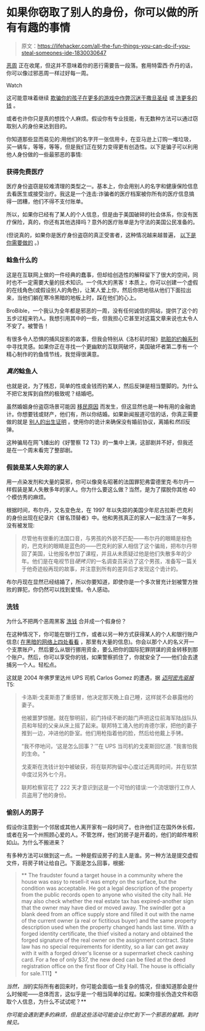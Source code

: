 # 如果你窃取了别人的身份，你可以做的所有有趣的事情

> 原文：<https://lifehacker.com/all-the-fun-things-you-can-do-if-you-steal-someones-ide-1830030647>

[恶周](https://lifehacker.com/c/evil-week) 正在收尾，但这并不意味着你的恶行需要告一段落。套用特雷西·乔丹的话，你可以像过邪恶周一样过好每一周。

Watch

这可能意味着继续 [欺骗你的孩子](https://offspring.lifehacker.com/what-lies-have-you-told-your-kids-out-of-convenience-1829902088#_ga=2.133110734.1994079707.1540488657-594046802.1524762060)[在更多的游戏中作弊](https://lifehacker.com/how-to-cheat-in-your-favorite-games-1829939723#_ga=2.94237789.1994079707.1540488657-594046802.1524762060)[沉迷于撒旦圣经](https://lifehacker.com/surprisingly-good-life-lessons-from-the-satanic-bible-1829876106#_ga=2.94237789.1994079707.1540488657-594046802.1524762060) 或 [洗更多的钱](https://twocents.lifehacker.com/how-does-money-laundering-work-1829760343#_ga=2.94237789.1994079707.1540488657-594046802.1524762060) 。

或者也许你只是真的想找个人麻烦。假设你有专业技能，有无数种方法可以通过窃取别人的身份来达到目的。

你知道那些显而易见的:用他们的名字开一张信用卡，在亚马逊上订购一堆垃圾，买一辆车，等等，等等，但是我们正在努力变得更有创造性。以下是骗子可以利用他人身份做的一些最邪恶的事情:

### 获得免费医疗

医疗身份盗窃是较难清理的类型之一。基本上，你会用别人的名字和健康保险信息去看医生或接受治疗。我这是一个连击:诈骗者的医疗档案被你所有的医疗信息搞得一团糟，他们不得不支付账单。

所以，如果你已经有了某人的个人信息，但是由于美国破碎的社会体系，你没有医疗保险，真的，你还有其他选择吗？意外的医疗账单是为守法的美国公民准备的。

(但说真的，如果你是医疗身份盗窃的真正受害者，这种情况越来越普遍， [以下是你需要做的](https://www.cnbc.com/2016/11/08/how-to-protect-yourself-from-medical-identity-theft.html) 。)

### 鲶鱼什么的

这是在互联网上做的一件经典的蠢事，但却给创造性的解释留下了很大的空间，同时也不一定需要大量的技术知识。一个伟大的黑客！本质上，你可以创建一个虚假的在线角色(或假设别人的角色)，让某人爱上你，然后你把地毯从他们下面拉出来，当他们躺在寒冷黑暗的地板上时，踩在他们的心上。

BroBible，一个我认为全年都是邪恶的一周，没有任何诚信的网站，提供了这个的五步过程来钓人。我想引用其中的一些，但我担心它甚至对这篇文章来说也太令人不安了。被警告！

有很多令人恐惧的捕风捉影的故事，但我会特别从《洛杉矶时报》[肮脏的约翰系列](http://www.latimes.com/projects/la-me-dirty-john/) 中寻找灵感。如果你正在寻找一个更幽默的互联网破坏，美国破坏者第二季有一个精心制作的钓鱼情节线，我觉得很满意。

### *真的*鲶鱼人

也就是说，为了残忍，简单的性或金钱而钓某人，然后反弹是相当蹩脚的。为什么不把它发挥到自然的极致呢？结婚吧。

虽然婚姻身份盗窃场景可能因 [移民原因](https://www.identitytheftlabs.com/identity-theft/marriage-documents-inconsistency-as-a-result-of-id-theft/) 而发生，但这显然也是一种有用的金融诡计。你想要钱或财产，他们有，所以你结婚。如果新闻报道可信的话，你真正需要做的就是 [别人的出生证明](https://nypost.com/2017/11/24/groom-to-be-shocked-to-learn-hed-been-married-3-times/) 。使用你的诡计来确保没有婚前协议，离婚和*然后*反弹。

这种骗局在网飞播出的《好警察 T2 T3》的一集中上演，这部剧并不好，但我还是在一个周末看完了整部剧。

### 假装是某人失踪的家人

用一点染发剂和大量的莫邪，你可以像臭名昭著的法国罪犯弗雷德里克·布尔丹一样假装是某人失散多年的家人。你为什么要这么做？当然，是为了摆脱你其他 40 个模仿秀的麻烦。

根据时间，布尔丹，又名变色龙，在 1997 年以失踪的美国少年尼古拉斯·巴克利的身份出现在纪录片《冒名顶替者》中。他和男孩真正的家人一起生活了一年多，没有被发现:

> 尽管他有很重的法国口音，与男孩的外貌不匹配——布尔丹的眼睛是棕色的，巴克利的眼睛是蓝色的——巴克利的家人相信了这个骗局，把布尔丹带回了美国，让他报名参加了课程，并且从未质疑过他是他们失散多年的少年。他们是在电视节目*硬拷贝*的一名调查员采访了这个男孩，准备写一篇关于他奇迹般再现的故事，并注意到所有的差异后才发现这个诡计的。

布尔丹现在显然已经结婚了，所以你要知道，即使你是一个多次冒充计划被警方挫败的罪犯，你仍然可以找到爱情。令人感动。

### 洗钱

为什么不把两个恶周黑客 [洗钱](https://twocents.lifehacker.com/how-does-money-laundering-work-1829760343#_ga=2.174472034.1994079707.1540488657-594046802.1524762060) 合并成一个假身份？

在这种情况下，你可能在银行工作，或者以另一种方式获得某人的个人和银行账户信息( [在黑暗的网络上四处看看](https://lifehacker.com/things-you-can-do-on-the-dark-web-that-arent-illegal-1819790298) ，那里有大量的信息)。你会以那个人的名义开一个支票账户，然后要么从银行挪用资金，要么把你的国际犯罪阴谋的资金转移到那个账户。然后，你可以享受你的钱，如果警察抓住了，你就安全了——他们会去逮捕另一个人。轻松点。

这就是 2004 年佛罗里达州 UPS 司机 Carlos Gomez 的遭遇，据 [*迈阿密先驱报*](https://www.pressherald.com/2014/02/21/in_focus__unjustly_accused__the_waking_nightmare_of_identity_theft_/)T5:

> 卡洛斯·戈麦斯患了重感冒，他决定那天晚上自己睡，这样就不会暴露他的妻子。
> 
> 他被噩梦惊醒。就在黎明前，前门持续不断的敲门声把这位前海军陆战队队员和年轻的父亲从床上摇了起来。联邦特工涌入他的肯德尔家，把他的妻子推到一边，冲进他的卧室。他们用枪指着他的脸，然后给他戴上手铐。
> 
> “我不停地问，‘这是怎么回事？’"在 UPS 当司机的戈麦斯回忆道. "我害怕我的生命。"
> 
> 戈麦斯在洗钱计划中被破获，将在联邦拘留中心度过近两周时间，并在软禁中度过另外七个月。
> 
> 联邦检察官花了 222 天才意识到这是一个可怕的错误:一个流氓银行工作人员盗用了他的身份。

### 偷别人的房子

假设你注意到一个邻居或其他人离开家有一段时间了。也许他们正在国外休长假，或者在另一个州照顾心爱的人。不管怎样，他们的房子是开着的，他们的邮件堆积如山。为什么不搬进来？

有多种方法可以做到这一点。一种是假设房子的主人是谁。另一种方法是提交虚假文件，将房子转让给自己。下面是怎么回事，根据[](http://www2.philly.com/philly/news/its-outrageously-easy-for-someone-to-steal-your-house-20180629.html)*:*

> **   The fraudster found a target house in a community where the house was easy to resell-it was empty on the surface, but the condition was acceptable. He got a legal description of the property from the public records open to anyone who visited the city hall. He may also check whether the real estate tax has expired-another sign that the owner may have died or moved away. The swindler got a blank deed from an office supply store and filled it out with the name of the current owner (a real or fictitious buyer) and the same property description used when the property changed hands last time. With a forged identity certificate, the thief visited a notary and obtained the forged signature of the real owner on the assignment contract. State law has no special requirements for identity, so a liar can get away with it with a forged driver's license or a supermarket check cashing card. For a fee of only $37, the new deed can be filed at the deed registration office on the first floor of City Hall. The house is officially for sale.T11】*

*当然，当*的实际所有者回来时，你可能会面临一些复杂的情况，但谁知道那会是什么时候呢——总体而言，这似乎是一个相当简单的过程。如果你擅长伪造文件和窃取个人信息，为什么不试试呢？**

*你可能会遇到更多的麻烦，但是这些活动可能会让你忙到下一个邪恶的星期。到时候见。*